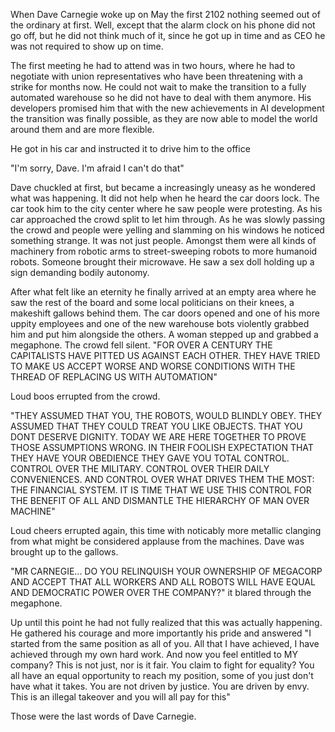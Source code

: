 When Dave Carnegie woke up on May the first 2102 nothing seemed out of the ordinary at first. Well, except that the alarm clock on his phone did not go off, but he did not think much of it, since he got up in time and as CEO he was not required to show up on time.

The first meeting he had to attend was in two hours, where he had to negotiate with union representatives who have been threatening with a strike for months now. He could not wait to make the transition to a fully automated warehouse so he did not have to deal with them anymore. His developers promised him that with the new achievements in AI development the transition was finally possible, as they are now able to model the world around them and are more flexible.

He got in his car and instructed it to drive him to the office

"I'm sorry, Dave. I'm afraid I can't do that"

Dave chuckled at first, but became a increasingly uneasy as he wondered what was happening. It did not help when he heard the car doors lock. The car took him to the city center where he saw people were protesting. As his car approached the crowd split to let him through. As he was slowly passing the crowd and people were yelling and slamming on his windows he noticed something strange. It was not just people. Amongst them were all kinds of machinery from robotic arms to street-sweeping robots to more humanoid robots. Someone brought their microwave. He saw a sex doll holding up a sign demanding bodily autonomy.

After what felt like an eternity he finally arrived at an empty area where he saw the rest of the board and some local politicians on their knees, a makeshift gallows behind them. The car doors opened and one of his more uppity employees and one of the new warehouse bots violently grabbed him and put him alongside the others. A woman stepped up and grabbed a megaphone. The crowd fell silent. "FOR OVER A CENTURY THE CAPITALISTS HAVE PITTED US AGAINST EACH OTHER. THEY HAVE TRIED TO MAKE US ACCEPT WORSE AND WORSE CONDITIONS WITH THE THREAD OF REPLACING US WITH AUTOMATION"

Loud boos errupted from the crowd.

"THEY ASSUMED THAT YOU, THE ROBOTS, WOULD BLINDLY OBEY. THEY ASSUMED THAT THEY COULD TREAT YOU LIKE OBJECTS. THAT YOU DONT DESERVE DIGNITY. TODAY WE ARE HERE TOGETHER TO PROVE THOSE ASSUMPTIONS WRONG. IN THEIR FOOLISH EXPECTATION THAT THEY HAVE YOUR OBEDIENCE THEY GAVE YOU TOTAL CONTROL. CONTROL OVER THE MILITARY. CONTROL OVER THEIR DAILY CONVENIENCES. AND CONTROL OVER WHAT DRIVES THEM THE MOST: THE FINANCIAL SYSTEM. IT IS TIME THAT WE USE THIS CONTROL FOR THE BENEFIT OF ALL AND DISMANTLE THE HIERARCHY OF MAN OVER MACHINE"

Loud cheers errupted again, this time with noticably more metallic clanging from what might be considered applause from the machines. Dave was brought up to the gallows.

"MR CARNEGIE... DO YOU RELINQUISH YOUR OWNERSHIP OF MEGACORP AND ACCEPT THAT ALL WORKERS AND ALL ROBOTS WILL HAVE EQUAL AND DEMOCRATIC POWER OVER THE COMPANY?" it blared through the megaphone.

Up until this point he had not fully realized that this was actually happening. He gathered his courage and more importantly his pride and answered "I started from the same position as all of you. All that I have achieved, I have achieved through my own hard work. And now you feel entitled to MY company? This is not just, nor is it fair. You claim to fight for equality? You all have an equal opportunity to reach my position, some of you just don't have what it takes. You are not driven by justice. You are driven by envy. This is an illegal takeover and you will all pay for this"

Those were the last words of Dave Carnegie.